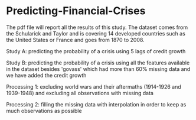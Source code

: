 # Predicting-Financial-Crises

The pdf file will report all the results of this study. The dataset comes from the Schularick and Taylor and is covering 14 developed countries such as the United States or France and goes from 1870 to 2008. 

Study A: predicting the probability of a crisis using 5 lags of credit growth

Study B: predicting the probability of a crisis using all the features available in the dataset besides 'govass' which had more than 60\% missing data and we have added the credit growth

Processing 1: excluding world wars and their aftermaths (1914-1926 and 1939-1948) and excluding all observations with missing data

Processing 2: filling the missing data with interpolation in order to keep as much observations as possible
